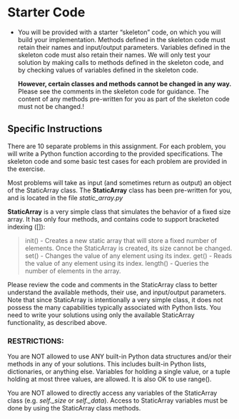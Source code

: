 # Starter Code

- You will be provided with a starter “skeleton” code, on which you will build your implementation. Methods defined in the skeleton code must retain their names and input/output parameters. Variables defined in the skeleton code must also retain their names. We will only test your solution by making calls to methods defined in the skeleton code, and by checking values of variables defined in the skeleton code.

  **However, certain classes and methods cannot be changed in any way.** Please see the comments in the skeleton code for guidance. The content of any methods pre-written for you as part of the skeleton code must not be changed.!

## **Specific Instructions**

There are 10 separate problems in this assignment. For each problem, you will write a Python function according to the provided specifications. The skeleton code and some basic test cases for each problem are provided in the exercise.

Most problems will take as input (and sometimes return as output) an object of the StaticArray class. The **StaticArray** class has been pre-written for you, and is located in the file _static_array.py_

**StaticArray** is a very simple class that simulates the behavior of a fixed size array. It has only four methods, and contains code to support bracketed indexing ([]):

> init() - Creates a new static array that will store a fixed number of elements. Once the StaticArray is created, its size cannot be changed.
> set() - Changes the value of any element using its index.
> get() - Reads the value of any element using its index.
> length() - Queries the number of elements in the array.

Please review the code and comments in the StaticArray class to better understand the available methods, their use, and input/output parameters. Note that since StaticArray is intentionally a very simple class, it does not possess the many capabilities typically associated with Python lists. You need to write your solutions using only the available StaticArray functionality, as described above.

### **RESTRICTIONS:**

You are NOT allowed to use ANY built-in Python data structures and/or their methods in any of your solutions. This includes built-in Python lists, dictionaries, or anything else. Variables for holding a single value, or a tuple holding at most three values, are allowed. It is also OK to use range().

You are NOT allowed to directly access any variables of the StaticArray class (e.g. _self.\_size_ or _self.\_data_). Access to StaticArray variables must be done by using the StaticArray class methods.
